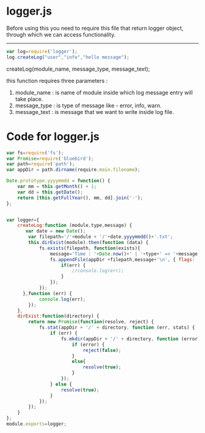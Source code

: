 logger.js
===================
Before using this you need to require this file that return logger object, through which we can access  functionality.

----------
```javascript
var log=require('logger');
log.createLog("user","info","hello message");
````
createLog(module_name, message_type, message_text);

this function requires three parameters :
1) module_name : is name of module inside which log message entry will take place.
2) message_type : is type of message like - error, info, warn.
3) message_text : is message that we want to write inside log file.

Code for logger.js
=======

  
```javascript
var fs=require('fs');
var Promise=require('bluebird');
var path=require('path');
var appDir = path.dirname(require.main.filename);

Date.prototype.yyyymmdd = function() {
    var mm = this.getMonth() + 1;
    var dd = this.getDate();
    return [this.getFullYear(), mm, dd].join('-');
};


var logger={
    createLog:function (module,type,message) {
       var date = new Date();
        var filepath='/'+module + '/'+date.yyyymmdd()+'.txt';
        this.dirExist(module).then(function (data) {
            fs.exists(filepath, function(exists){
                message='Time : '+Date.now()+' | '+type+' => '+message;
                fs.appendFile(appDir +filepath,message+'\n', { flags: 'a+' },function(err) {
                    if(err) {
                        //console.log(err);
                    }
                });
            });
      },function (err) {
            console.log(err);
        });
    },
    dirExist:function(directory) {
        return new Promise(function(resolve, reject) {
            fs.stat(appDir + '/' + directory, function (err, stats) {
                if (err) {
                    fs.mkdir(appDir + '/' + directory, function (error) {
                        if (error) {
                            reject(false);
                        }
                        else{
                            resolve(true);
                        }
                    });
                } else {
                    resolve(true);
                }
            });
        });
    }
};
module.exports=logger;
```